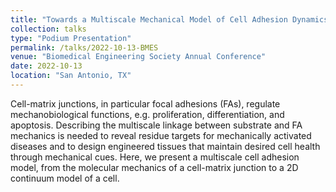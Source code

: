 ```yaml
---
title: "Towards a Multiscale Mechanical Model of Cell Adhesion Dynamics"
collection: talks
type: "Podium Presentation"
permalink: /talks/2022-10-13-BMES
venue: "Biomedical Engineering Society Annual Conference"
date: 2022-10-13
location: "San Antonio, TX"
---
```


Cell-matrix junctions, in particular focal adhesions (FAs), regulate mechanobiological functions, e.g. proliferation, differentiation, and apoptosis. Describing the multiscale linkage between substrate and FA mechanics is needed to reveal residue targets for mechanically activated diseases and to design engineered tissues that maintain desired cell health through mechanical cues. Here, we present a multiscale cell adhesion model, from the molecular mechanics of a cell-matrix junction to a 2D continuum model of a cell.